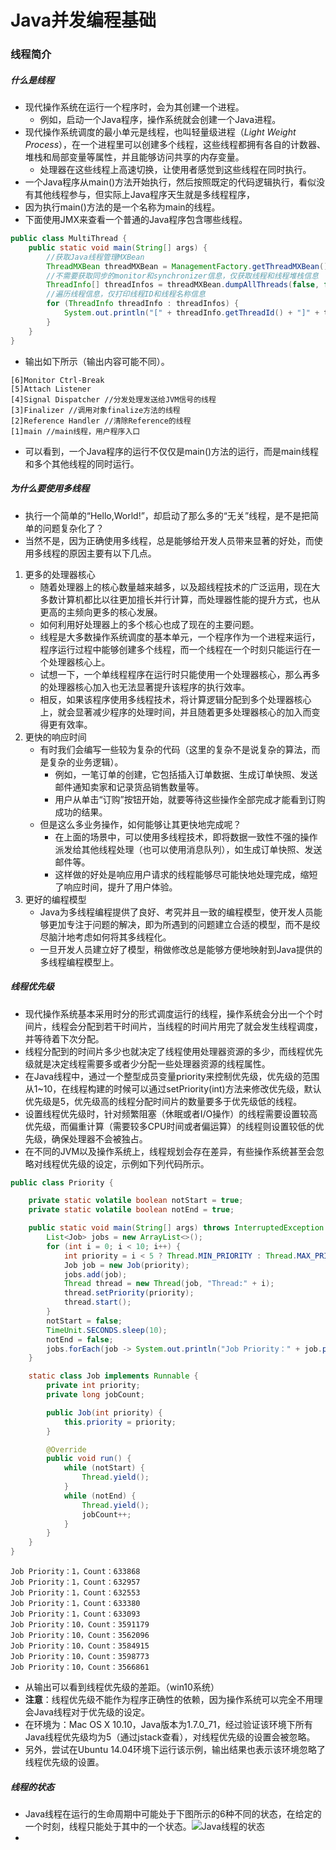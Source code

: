 # Java并发编程基础

### 线程简介

##### 什么是线程

- 现代操作系统在运行一个程序时，会为其创建一个进程。
  - 例如，启动一个Java程序，操作系统就会创建一个Java进程。
- 现代操作系统调度的最小单元是线程，也叫轻量级进程（*Light Weight Process*），在一个进程里可以创建多个线程，这些线程都拥有各自的计数器、堆栈和局部变量等属性，并且能够访问共享的内存变量。
  - 处理器在这些线程上高速切换，让使用者感觉到这些线程在同时执行。
- 一个Java程序从main()方法开始执行，然后按照既定的代码逻辑执行，看似没有其他线程参与，但实际上Java程序天生就是多线程程序，
- 因为执行main()方法的是一个名称为main的线程。
- 下面使用JMX来查看一个普通的Java程序包含哪些线程。

```Java
public class MultiThread {
    public static void main(String[] args) {
        //获取Java线程管理MXBean
        ThreadMXBean threadMXBean = ManagementFactory.getThreadMXBean();
        //不需要获取同步的monitor和synchronizer信息，仅获取线程和线程堆栈信息
        ThreadInfo[] threadInfos = threadMXBean.dumpAllThreads(false, false);
        //遍历线程信息，仅打印线程ID和线程名称信息
        for (ThreadInfo threadInfo : threadInfos) {
            System.out.println("[" + threadInfo.getThreadId() + "]" + threadInfo.getThreadName());
        }
    }
}
```

- 输出如下所示（输出内容可能不同）。

```Control
[6]Monitor Ctrl-Break
[5]Attach Listener
[4]Signal Dispatcher //分发处理发送给JVM信号的线程
[3]Finalizer //调用对象finalize方法的线程
[2]Reference Handler //清除Reference的线程
[1]main //main线程，用户程序入口
```

- 可以看到，一个Java程序的运行不仅仅是main()方法的运行，而是main线程和多个其他线程的同时运行。

##### 为什么要使用多线程

- 执行一个简单的“Hello,World!”，却启动了那么多的“无关”线程，是不是把简单的问题复杂化了？
- 当然不是，因为正确使用多线程，总是能够给开发人员带来显著的好处，而使用多线程的原因主要有以下几点。

1. 更多的处理器核心
   - 随着处理器上的核心数量越来越多，以及超线程技术的广泛运用，现在大多数计算机都比以往更加擅长并行计算，而处理器性能的提升方式，也从更高的主频向更多的核心发展。
   - 如何利用好处理器上的多个核心也成了现在的主要问题。
   - 线程是大多数操作系统调度的基本单元，一个程序作为一个进程来运行，程序运行过程中能够创建多个线程，而一个线程在一个时刻只能运行在一个处理器核心上。
   - 试想一下，一个单线程程序在运行时只能使用一个处理器核心，那么再多的处理器核心加入也无法显著提升该程序的执行效率。
   - 相反，如果该程序使用多线程技术，将计算逻辑分配到多个处理器核心上，就会显著减少程序的处理时间，并且随着更多处理器核心的加入而变得更有效率。
2. 更快的响应时间
   - 有时我们会编写一些较为复杂的代码（这里的复杂不是说复杂的算法，而是复杂的业务逻辑）。
     - 例如，一笔订单的创建，它包括插入订单数据、生成订单快照、发送邮件通知卖家和记录货品销售数量等。
     - 用户从单击“订购”按钮开始，就要等待这些操作全部完成才能看到订购成功的结果。
   - 但是这么多业务操作，如何能够让其更快地完成呢？
     - 在上面的场景中，可以使用多线程技术，即将数据一致性不强的操作派发给其他线程处理（也可以使用消息队列），如生成订单快照、发送邮件等。
     - 这样做的好处是响应用户请求的线程能够尽可能快地处理完成，缩短了响应时间，提升了用户体验。
3. 更好的编程模型
   - Java为多线程编程提供了良好、考究并且一致的编程模型，使开发人员能够更加专注于问题的解决，即为所遇到的问题建立合适的模型，而不是绞尽脑汁地考虑如何将其多线程化。
   - 一旦开发人员建立好了模型，稍做修改总是能够方便地映射到Java提供的多线程编程模型上。

##### 线程优先级

- 现代操作系统基本采用时分的形式调度运行的线程，操作系统会分出一个个时间片，线程会分配到若干时间片，当线程的时间片用完了就会发生线程调度，并等待着下次分配。
- 线程分配到的时间片多少也就决定了线程使用处理器资源的多少，而线程优先级就是决定线程需要多或者少分配一些处理器资源的线程属性。
- 在Java线程中，通过一个整型成员变量priority来控制优先级，优先级的范围从1~10，在线程构建的时候可以通过setPriority(int)方法来修改优先级，默认优先级是5，优先级高的线程分配时间片的数量要多于优先级低的线程。
- 设置线程优先级时，针对频繁阻塞（休眠或者I/O操作）的线程需要设置较高优先级，而偏重计算（需要较多CPU时间或者偏运算）的线程则设置较低的优先级，确保处理器不会被独占。
- 在不同的JVM以及操作系统上，线程规划会存在差异，有些操作系统甚至会忽略对线程优先级的设定，示例如下列代码所示。

```Java
public class Priority {

    private static volatile boolean notStart = true;
    private static volatile boolean notEnd = true;

    public static void main(String[] args) throws InterruptedException {
        List<Job> jobs = new ArrayList<>();
        for (int i = 0; i < 10; i++) {
            int priority = i < 5 ? Thread.MIN_PRIORITY : Thread.MAX_PRIORITY;
            Job job = new Job(priority);
            jobs.add(job);
            Thread thread = new Thread(job, "Thread:" + i);
            thread.setPriority(priority);
            thread.start();
        }
        notStart = false;
        TimeUnit.SECONDS.sleep(10);
        notEnd = false;
        jobs.forEach(job -> System.out.println("Job Priority：" + job.priority + "，Count：" + job.jobCount));
    }

    static class Job implements Runnable {
        private int priority;
        private long jobCount;

        public Job(int priority) {
            this.priority = priority;
        }

        @Override
        public void run() {
            while (notStart) {
                Thread.yield();
            }
            while (notEnd) {
                Thread.yield();
                jobCount++;
            }
        }
    }
}
```

```Control
Job Priority：1，Count：633868
Job Priority：1，Count：632957
Job Priority：1，Count：632553
Job Priority：1，Count：633380
Job Priority：1，Count：633093
Job Priority：10，Count：3591179
Job Priority：10，Count：3562096
Job Priority：10，Count：3584915
Job Priority：10，Count：3598773
Job Priority：10，Count：3566861
```

- 从输出可以看到线程优先级的差距。（win10系统）
- **注意**：线程优先级不能作为程序正确性的依赖，因为操作系统可以完全不用理会Java线程对于优先级的设定。
- 在环境为：Mac OS X 10.10，Java版本为1.7.0_71，经过验证该环境下所有Java线程优先级均为5（通过jstack查看），对线程优先级的设置会被忽略。
- 另外，尝试在Ubuntu 14.04环境下运行该示例，输出结果也表示该环境忽略了线程优先级的设置。

##### 线程的状态

- Java线程在运行的生命周期中可能处于下图所示的6种不同的状态，在给定的一个时刻，线程只能处于其中的一个状态。![Java线程的状态]()
- ​